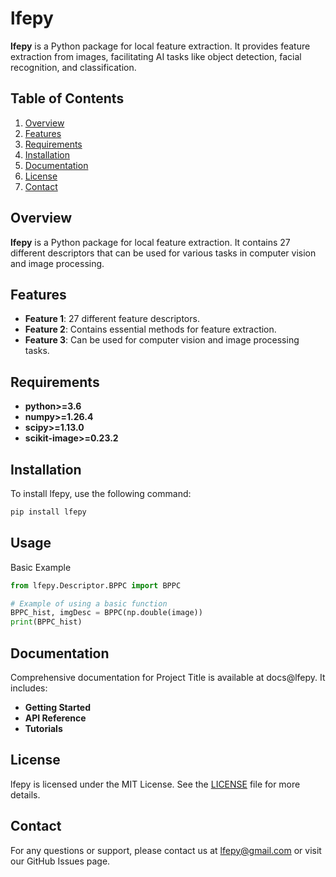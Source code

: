 # lfepy

**lfepy** is a Python package for local feature extraction. It provides feature extraction from images, facilitating AI tasks like object detection, facial recognition, and classification.

## Table of Contents

1. [Overview](#overview)
2. [Features](#features)
3. [Requirements](#Requirements)
4. [Installation](#installation)
5. [Documentation](#documentation)
6. [License](#license)
7. [Contact](#contact)

## Overview

**lfepy** is a Python package for local feature extraction. It contains 27 different descriptors that can be used for various tasks in computer vision and image processing.

## Features

- **Feature 1**: 27 different feature descriptors.
- **Feature 2**: Contains essential methods for feature extraction.
- **Feature 3**: Can be used for computer vision and image processing tasks.

## Requirements

- **python>=3.6**
- **numpy>=1.26.4**
- **scipy>=1.13.0**
- **scikit-image>=0.23.2**

## Installation

To install lfepy, use the following command:

```bash
pip install lfepy
```
## Usage
Basic Example
```python
from lfepy.Descriptor.BPPC import BPPC

# Example of using a basic function
BPPC_hist, imgDesc = BPPC(np.double(image))
print(BPPC_hist)
```

## Documentation
Comprehensive documentation for Project Title is available at docs@lfepy. It includes:

- **Getting Started**
- **API Reference**
- **Tutorials**

## License
lfepy is licensed under the MIT License. See the [LICENSE](LICENSE.md) file for more details.

## Contact
For any questions or support, please contact us at lfepy@gmail.com or visit our GitHub Issues page.
